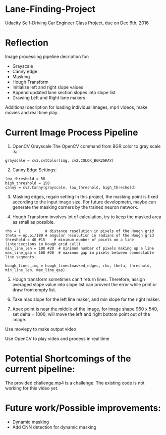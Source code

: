 # Lane-Finding-Project
Udacity Self-Driving Car Engineer Class Project, due on Dec 6th, 2016

# Reflection

Image processing pipeline decription for: 
* Grayscale
* Canny edge
* Masking
* Hough Transform
* Initialize left and right slope values
* Append updated lane section slopes into slope list
* Drawing Left and Right lane makers

Additional decription for loading individual images, mp4 videos, make movies and real time play. 

# Current Image Process Pipeline
1. OpenCV Grayscale
The OpenCV command from BGR color to gray scale is:
```
grayscale = cv2.cvtColor(img, cv2.COLOR_BGR2GRAY)
```
2. Canny Edge Settings:
```
low_threshold = 50
high_threshold = 150
canny = cv2.Canny(grayscale, low_threshold, high_threshold)
```
3. Masking edges, regain setting
In this project, the masking point is fixed according to the input image size. 
For future developmetn, maybe can generate the masking corners by the trained neuron network. 

4. Hough Transform involves lot of calculation, try to keep the masked area as small as possible. 
```
rho = 1           # distance resolution in pixels of the Hough grid
theta = np.pi/180 # angular resolution in radians of the Hough grid
threshold = 40 #15    # minimum number of points on a line (intersections in Hough grid cell)
min_line_len = 100 #20  # minimum number of pixels making up a line
max_line_gap = 160 #20  # maximum gap in pixels between connectable line segments

hough_lines_img = hough_lines(masked_edges, rho, theta, threshold, min_line_len, max_line_gap)
```
5. Hough transform sometimes can't return lines. Therefore, assign averaged slope value into slope list can provent the error while print or draw from empty list. 

6. Take max slope for the left line maker, and min slope for the right maker. 

7. Apex point is near the middle of the image, for image shape 960 x 540, set delta = 1000, will move the left and right bottom point out of the image. 

Use moviepy to make output video

Use OpenCV to play video and process in real time


# Potential Shortcomings of the current pipeline:
The provided challenge.mp4 is a challenge. 
The existing code is not working for this video yet. 

# Future work/Possible improvements:
* Dynamic masking
* Add CNN detection for dynamic masking 
